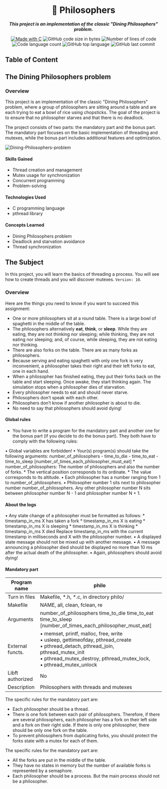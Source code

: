 <h1 align="center">
	📖 Philosophers
</h1>

<p align="center">
	<b><i>This project is an implementation of the classic "Dining Philosophers" problem.</i></b><br>
</p>

<p align="center">
    <a href="https://www.cprogramming.com/"><img alt="Made with C" src="https://img.shields.io/badge/Made%20with-C-1f425f.svg"/></a>
    <img alt="GitHub code size in bytes" src="https://img.shields.io/github/languages/code-size/bylkuss/philosophers?color=lightblue" />
    <img alt="Number of lines of code" src="https://img.shields.io/tokei/lines/github/bylkuss/philosophers?color=critical" />
    <img alt="Code language count" src="https://img.shields.io/github/languages/count/bylkuss/philosophers?color=yellow" />
    <img alt="GitHub top language" src="https://img.shields.io/github/languages/top/bylkuss/philosophers?color=blue" />
    <img alt="GitHub last commit" src="https://img.shields.io/github/last-commit/bylkuss/philosophers?color=green" />
</p>

## Table of Content

## The Dining Philosophers problem
### Overview

This project is an implementation of the classic "Dining Philosophers" problem, where a group of philosophers are sitting around a table and are each trying to eat a bowl of rice using chopsticks. The goal of the project is to ensure that no philosopher starves and that there is no deadlock.

The project consists of two parts: the mandatory part and the bonus part. The mandatory part focuses on the basic implementation of threading and mutexes, while the bonus part includes additional features and optimization.

![Dining-Philosophers-problem](philos_dining_prob.gif)

#### Skills Gained

- Thread creation and management
- Mutex usage for synchronization
- Concurrent programming
- Problem-solving

#### Technologies Used

- C programming language
- pthread library

#### Concepts Learned

- Dining Philosophers problem
- Deadlock and starvation avoidance
- Thread synchronization


## The Subject

In this project, you will learn the basics of threading a process.
You will see how to create threads and you will discover mutexes. `Version: 10`.<br>


### Overview

Here are the things you need to know if you want to succeed this assignment:
* One or more philosophers sit at a round table. There is a large bowl of spaghetti in the middle of the table.
* The philosophers alternatively __eat__, __think__, or __sleep__. While they are eating, they are not thinking nor sleeping; while thinking, they are not eating nor sleeping; and, of course, while sleeping, they are not eating nor thinking.
* There are also forks on the table. There are as many forks as philosophers.
* Because serving and eating spaghetti with only one fork is very inconvenient, a philosopher takes their right and their left forks to eat, one in each hand.
* When a philosopher has finished eating, they put their forks back on the table and start sleeping. Once awake, they start thinking again. The simulation stops when a philosopher dies of starvation.
* Every philosopher needs to eat and should never starve.
* Philosophers don’t speak with each other.
* Philosophers don’t know if another philosopher is about to die.
* No need to say that philosophers should avoid dying!


#### Global rules

* You have to write a program for the mandatory part and another one for the bonus part (if you decide to do the bonus part). They both have to comply with the following rules:

• Global variables are forbidden!
• Your(s) program(s) should take the following arguments: number_of_philosophers - time_to_die - time_to_eat - time_to_sleep   [number_of_times_each_philosopher_must_eat]
    * number_of_philosophers: The number of philosophers and also the number of forks.
    * The vertical position corresponds to its ordinate.
    * The value corresponds to its altitude.
• Each philosopher has a number ranging from 1 to number_of_philosophers.
• Philosopher number 1 sits next to philosopher number number_of_philosophers. Any other philosopher number N sits between philosopher number N - 1 and philosopher number N + 1.

#### About the logs

• Any state change of a philosopher must be formatted as follows:
    * timestamp_in_ms X has taken a fork
    * timestamp_in_ms X is eating
    * timestamp_in_ms X is sleeping
    * timestamp_in_ms X is thinking
    * timestamp_in_ms X died
Replace timestamp_in_ms with the current timestamp in milliseconds and X with the philosopher number.
• A displayed state message should not be mixed up with another message.
• A message announcing a philosopher died should be displayed no more than 10 ms after the actual death of the philosopher.
• Again, philosophers should avoid dying!

#### Mandatory part

Program name        | philo
---------------     | ----------------------------
Turn in files       |Makefile, *.h, *.c, in directory philo/
Makefile            | NAME, all, clean, fclean, re
Arguments           | number_of_philosophers time_to_die time_to_eat time_to_sleep [number_of_times_each_philosopher_must_eat]
External functs.    | • memset, printf, malloc, free, write <br> • usleep, gettimeofday, pthread_create <br> • pthread_detach, pthread_join, pthread_mutex_init <br> • pthread_mutex_destroy, pthread_mutex_lock, <br> • pthread_mutex_unlock
Libft authorized    | No
Description         | Philosophers with threads and mutexes

The specific rules for the mandatory part are:

* Each philosopher should be a thread.
* There is one fork between each pair of philosophers. Therefore, if there are several philosophers, each philosopher has a fork on their left side and a fork on their right side. If there is only one philosopher, there should be only one fork on the table.
* To prevent philosophers from duplicating forks, you should protect the forks state with a mutex for each of them.

The specific rules for the mandatory part are:

* All the forks are put in the middle of the table.
* They have no states in memory but the number of available forks is represented by a semaphore.
* Each philosopher should be a process. But the main process should not be a philosopher.
